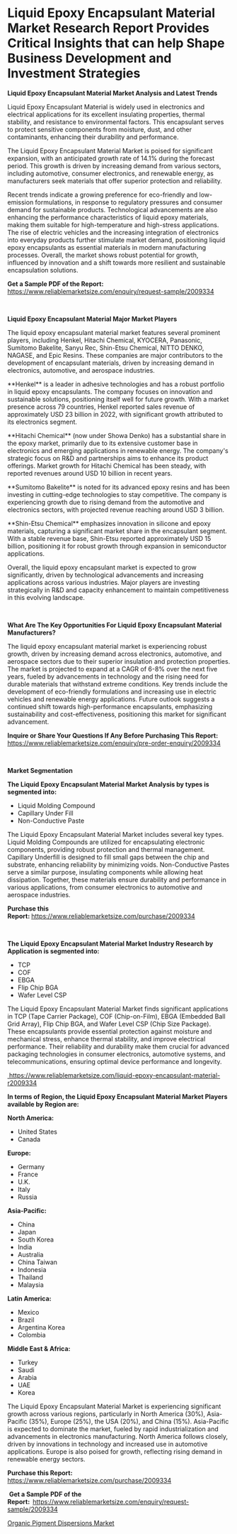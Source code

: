<p><h1>Liquid Epoxy Encapsulant Material Market Research Report Provides Critical Insights that can help Shape Business Development and Investment Strategies</h1></p><p><strong>Liquid Epoxy Encapsulant Material Market Analysis and Latest Trends</strong></p>
<p><p>Liquid Epoxy Encapsulant Material is widely used in electronics and electrical applications for its excellent insulating properties, thermal stability, and resistance to environmental factors. This encapsulant serves to protect sensitive components from moisture, dust, and other contaminants, enhancing their durability and performance. </p><p>The Liquid Epoxy Encapsulant Material Market is poised for significant expansion, with an anticipated growth rate of 14.1% during the forecast period. This growth is driven by increasing demand from various sectors, including automotive, consumer electronics, and renewable energy, as manufacturers seek materials that offer superior protection and reliability. </p><p>Recent trends indicate a growing preference for eco-friendly and low-emission formulations, in response to regulatory pressures and consumer demand for sustainable products. Technological advancements are also enhancing the performance characteristics of liquid epoxy materials, making them suitable for high-temperature and high-stress applications. The rise of electric vehicles and the increasing integration of electronics into everyday products further stimulate market demand, positioning liquid epoxy encapsulants as essential materials in modern manufacturing processes. Overall, the market shows robust potential for growth, influenced by innovation and a shift towards more resilient and sustainable encapsulation solutions.</p></p>
<p><strong>Get a Sample PDF of the Report:&nbsp;</strong> <a href="https://www.reliablemarketsize.com/enquiry/request-sample/2009334?utm_campaign=3175&utm_medium=2&utm_source=Github&utm_content=ia&utm_term=04042025&utm_id=liquid-epoxy-encapsulant-material">https://www.reliablemarketsize.com/enquiry/request-sample/2009334</a></p>
<p>&nbsp;</p>
<p><strong>Liquid Epoxy Encapsulant Material Major Market Players</strong></p>
<p><p>The liquid epoxy encapsulant material market features several prominent players, including Henkel, Hitachi Chemical, KYOCERA, Panasonic, Sumitomo Bakelite, Sanyu Rec, Shin-Etsu Chemical, NITTO DENKO, NAGASE, and Epic Resins. These companies are major contributors to the development of encapsulant materials, driven by increasing demand in electronics, automotive, and aerospace industries.</p><p>**Henkel** is a leader in adhesive technologies and has a robust portfolio in liquid epoxy encapsulants. The company focuses on innovation and sustainable solutions, positioning itself well for future growth. With a market presence across 79 countries, Henkel reported sales revenue of approximately USD 23 billion in 2022, with significant growth attributed to its electronics segment.</p><p>**Hitachi Chemical** (now under Showa Denko) has a substantial share in the epoxy market, primarily due to its extensive customer base in electronics and emerging applications in renewable energy. The company's strategic focus on R&D and partnerships aims to enhance its product offerings. Market growth for Hitachi Chemical has been steady, with reported revenues around USD 10 billion in recent years.</p><p>**Sumitomo Bakelite** is noted for its advanced epoxy resins and has been investing in cutting-edge technologies to stay competitive. The company is experiencing growth due to rising demand from the automotive and electronics sectors, with projected revenue reaching around USD 3 billion.</p><p>**Shin-Etsu Chemical** emphasizes innovation in silicone and epoxy materials, capturing a significant market share in the encapsulant segment. With a stable revenue base, Shin-Etsu reported approximately USD 15 billion, positioning it for robust growth through expansion in semiconductor applications.</p><p>Overall, the liquid epoxy encapsulant market is expected to grow significantly, driven by technological advancements and increasing applications across various industries. Major players are investing strategically in R&D and capacity enhancement to maintain competitiveness in this evolving landscape.</p></p>
<p>&nbsp;</p>
<p><strong>What Are The Key Opportunities For Liquid Epoxy Encapsulant Material Manufacturers?</strong></p>
<p><p>The liquid epoxy encapsulant material market is experiencing robust growth, driven by increasing demand across electronics, automotive, and aerospace sectors due to their superior insulation and protection properties. The market is projected to expand at a CAGR of 6-8% over the next five years, fueled by advancements in technology and the rising need for durable materials that withstand extreme conditions. Key trends include the development of eco-friendly formulations and increasing use in electric vehicles and renewable energy applications. Future outlook suggests a continued shift towards high-performance encapsulants, emphasizing sustainability and cost-effectiveness, positioning this market for significant advancement.</p></p>
<p><strong>Inquire or Share Your Questions If Any Before Purchasing This Report:</strong> <a href="https://www.reliablemarketsize.com/enquiry/pre-order-enquiry/2009334?utm_campaign=3175&utm_medium=2&utm_source=Github&utm_content=ia&utm_term=04042025&utm_id=liquid-epoxy-encapsulant-material">https://www.reliablemarketsize.com/enquiry/pre-order-enquiry/2009334</a></p>
<p>&nbsp;</p>
<p><strong>Market Segmentation</strong></p>
<p><strong>The Liquid Epoxy Encapsulant Material Market Analysis by types is segmented into:</strong></p>
<p><ul><li>Liquid Molding Compound</li><li>Capillary Under Fill</li><li>Non-Conductive Paste</li></ul></p>
<p><p>The Liquid Epoxy Encapsulant Material Market includes several key types. Liquid Molding Compounds are utilized for encapsulating electronic components, providing robust protection and thermal management. Capillary Underfill is designed to fill small gaps between the chip and substrate, enhancing reliability by minimizing voids. Non-Conductive Pastes serve a similar purpose, insulating components while allowing heat dissipation. Together, these materials ensure durability and performance in various applications, from consumer electronics to automotive and aerospace industries.</p></p>
<p><strong>Purchase this Report:&nbsp;</strong><a href="https://www.reliablemarketsize.com/purchase/2009334?utm_campaign=3175&utm_medium=2&utm_source=Github&utm_content=ia&utm_term=04042025&utm_id=liquid-epoxy-encapsulant-material">https://www.reliablemarketsize.com/purchase/2009334</a></p>
<p>&nbsp;</p>
<p><strong>The Liquid Epoxy Encapsulant Material Market Industry Research by Application is segmented into:</strong></p>
<p><ul><li>TCP</li><li>COF</li><li>EBGA</li><li>Flip Chip BGA</li><li>Wafer Level CSP</li></ul></p>
<p><p>The Liquid Epoxy Encapsulant Material Market finds significant applications in TCP (Tape Carrier Package), COF (Chip-on-Film), EBGA (Embedded Ball Grid Array), Flip Chip BGA, and Wafer Level CSP (Chip Size Package). These encapsulants provide essential protection against moisture and mechanical stress, enhance thermal stability, and improve electrical performance. Their reliability and durability make them crucial for advanced packaging technologies in consumer electronics, automotive systems, and telecommunications, ensuring optimal device performance and longevity.</p></p>
<p><a href="https://www.reliablemarketsize.com/liquid-epoxy-encapsulant-material-r2009334?utm_campaign=3175&utm_medium=2&utm_source=Github&utm_content=ia&utm_term=04042025&utm_id=liquid-epoxy-encapsulant-material">&nbsp;https://www.reliablemarketsize.com/liquid-epoxy-encapsulant-material-r2009334</a></p>
<p><strong>In terms of Region, the Liquid Epoxy Encapsulant Material Market Players available by Region are:</strong></p>
<p>
    <p> <strong> North America: </strong>
        <ul>
            <li>United States</li>
            <li>Canada</li>
        </ul>
        </p> 
    <p> <strong> Europe: </strong>
        <ul>
            <li>Germany</li>
            <li>France</li>
            <li>U.K.</li>
            <li>Italy</li>
            <li>Russia</li>
        </ul>
        </p> 
    <p> <strong> Asia-Pacific: </strong>
        <ul>
            <li>China</li>
            <li>Japan</li>
            <li>South Korea</li>
            <li>India</li>
            <li>Australia</li>
            <li>China Taiwan</li>
            <li>Indonesia</li>
            <li>Thailand</li>
            <li>Malaysia</li>
        </ul>
        </p> 
    <p> <strong> Latin America: </strong>
        <ul>
            <li>Mexico</li>
            <li>Brazil</li>
            <li>Argentina Korea</li>
            <li>Colombia</li>
        </ul>
        </p> 
    <p> <strong> Middle East & Africa: </strong>
        <ul>
            <li>Turkey</li>
            <li>Saudi</li>
            <li>Arabia</li>
            <li>UAE</li>
            <li>Korea</li>
        </ul>
    </p>
    </p>
<p><p>The Liquid Epoxy Encapsulant Material Market is experiencing significant growth across various regions, particularly in North America (30%), Asia-Pacific (35%), Europe (25%), the USA (20%), and China (15%). Asia-Pacific is expected to dominate the market, fueled by rapid industrialization and advancements in electronics manufacturing. North America follows closely, driven by innovations in technology and increased use in automotive applications. Europe is also poised for growth, reflecting rising demand in renewable energy sectors.</p></p>
<p><strong>Purchase this Report: </strong><a href="https://www.reliablemarketsize.com/purchase/2009334?utm_campaign=3175&utm_medium=2&utm_source=Github&utm_content=ia&utm_term=04042025&utm_id=liquid-epoxy-encapsulant-material">https://www.reliablemarketsize.com/purchase/2009334</a></p>
<p>&nbsp;<strong>Get a Sample PDF of the Report:&nbsp;&nbsp;</strong><a href="https://www.reliablemarketsize.com/enquiry/request-sample/2009334?utm_campaign=3175&utm_medium=2&utm_source=Github&utm_content=ia&utm_term=04042025&utm_id=liquid-epoxy-encapsulant-material">https://www.reliablemarketsize.com/enquiry/request-sample/2009334</a></p>
<p><strong></strong></p>
<p><p><a href="https://github.com/zurubting/Market-Research-Report-List-1/blob/main/organic-pigment-dispersions-market.md?utm_campaign=3175&utm_medium=2&utm_source=Github&utm_content=ia&utm_term=04042025&utm_id=liquid-epoxy-encapsulant-material">Organic Pigment Dispersions Market</a></p></p>